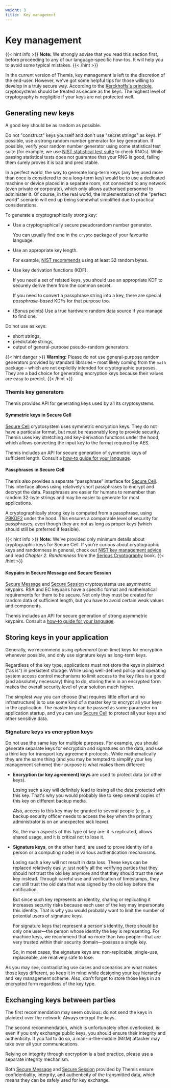 ```yaml
---
weight: 3
title:  Key management
---
```


# Key management

{{< hint info >}}
**Note:**
We strongly advise that you read this section first,
before proceeding to any of our language-specific how-tos.
It will help you to avoid some typical mistakes.
{{< /hint >}}

In the current version of Themis,
key management is left to the discretion of the end-user.
However, we've got some helpful tips for those willing to develop in a truly secure way.
According to the [Kerckhoffs's principle](https://en.wikipedia.org/wiki/Kerckhoffs%27_principle),
cryptosystems should be treated as secure as the keys.
The highest level of cryptography is negligible if your keys are not protected well.

## Generating new keys

A good key should be as random as possible.

Do not "construct" keys yourself and don't use "secret strings" as keys.
If possible, use a strong random number generator for key generation.
If possible, verify your random number generator using some statistical test suite
(for example, we use [NIST statistical test suite](https://csrc.nist.gov/Projects/Random-Bit-Generation/Documentation-and-Software) to check RNGs).
While passing statistical tests does not guarantee that your RNG is good,
failing them surely proves it is bad and predictable.

In a perfect world,
the way to generate long-term keys
(any key used more than once is considered to be a long-term key)
would be to use a dedicated machine or device placed in a separate room,
not connected to any network (even private or corporate),
which only allows authorised personnel to administer it.
Of course, in the real world,
the implementation of the "perfect world" scenario will end up being somewhat simplified
due to practical considerations.

To generate a cryptographically strong key:

  - Use a cryptographically secure pseudorandom number generator.

    You can usually find one in the `crypto` package of your favourite language.

  - Use an appropriate key length.

    For example, [NIST recommends](https://www.keylength.com/en/4/) using at least 32 random bytes.

  - Use key derivation functions (KDF).

    If you need a set of related keys, you should use an appropriate KDF
    to securely derive them from the common secret.

    If you need to convert a passphrase string into a key,
    there are special _passphrase-based_ KDFs for that purpose too.

  - (Bonus points) Use a true hardware random data source if you manage to find one.

Do not use as keys:

  - short strings,
  - predictable strings,
  - output of general-purpose pseudo-random generators.

{{< hint danger >}}
**Warning:**
Please do not use general-purpose random generators provided by standard libraries
– most likely coming from the `math` package –
which are not explicitly intended for cryptographic purposes.
They are a bad choice for generating encryption keys because their values are easy to predict.
{{< /hint >}}

### Themis key generators

Themis provides API for generating keys used by all its cryptosystems.

#### Symmetric keys in Secure Cell

[Secure Cell](/themis/crypto-theory/cryptosystems/secure-cell/)
cryptosystem uses symmetric encryption keys.
They do not have a particular format, but must be reasonably long to provide security.
Themis uses key stretching and key-derivation functions under the hood,
which allows converting the input key to the format required by AES.

Themis includes an API for secure generation of symmetric keys of sufficient length.
Consult a [how-to guide for your language](/themis/languages/).

#### Passphrases in Secure Cell

Themis also provides a separate “passphrase” interface for [Secure Cell](/themis/crypto-theory/cryptosystems/secure-cell/).
This interface allows using relatively short passphrases to encrypt and decrypt the data.
Passphrases are easier for humans to remember than random 32-byte strings
and may be easier to generate for most applications.

A cryptographically strong key is computed from a passphrase,
using [PBKDF2](https://en.wikipedia.org/wiki/PBKDF2) under the hood.
This ensures a comparable level of security for passphrases,
even though they are not as long as proper keys
(which should still be preferred if feasible).

{{< hint info >}}
**Note:**
We’ve provided only minimum details about cryptographic keys for Secure Cell.
If you’re curious about cryptographic keys and randomness in general,
check out [NIST key management advice](https://nvlpubs.nist.gov/nistpubs/SpecialPublications/NIST.SP.800-133r1.pdf)
and read _Chapter 2. Randomness_
from the [Serious Cryptography](https://nostarch.com/seriouscrypto) book.
{{< /hint >}}

#### Keypairs in Secure Message and Secure Session

[Secure Message](/themis/crypto-theory/cryptosystems/secure-message/)
and [Secure Session](/themis/crypto-theory/cryptosystems/secure-cell/)
cryptosystems use asymmetric keypairs.
RSA and EC keypairs have a specific format and mathematical requirements for them to be secure.
Not only they must be created for random data of sufficient length,
but you have to avoid certain weak values and components.

Themis includes an API for secure generation of strong asymmetric keypairs.
Consult a [how-to guide for your language](/themis/languages/).

## Storing keys in your application

Generally, we recommend using _ephemeral_ (one-time) keys for encryption whenever possible,
and only use signature keys as long-term keys.

Regardless of the key type,
applications must not store the keys in plaintext ("as is") in persistent storage.
While using well-defined policy and operating system access control mechanisms
to limit access to the key files is a good (and absolutely necessary) thing to do,
storing them in an encrypted form makes the overall security level of your solution much higher.

The simplest way you can choose (that requires little effort and no infrastructure)
is to use some kind of a master key to encrypt all your keys in the application.
The master key can be passed as some parameter on application startup,
and you can use [Secure Cell](/themis/crypto-theory/cryptosystems/secure-cell/)
to protect all your keys and other sensitive data.

### Signature keys vs encryption keys

Do not use the same key for multiple purposes.
For example, you should generate separate keys for encryption and signatures on the data,
and use a third key for transport key agreement protocols.
While mathematically they are the same thing
(and you may be tempted to simplify your key management scheme)
their purpose is what makes them different:

- **Encryption (or key agreement) keys** are used to protect data (or other keys).

  Losing such a key will definitely lead to losing all the data protected with this key.
  That's why you would probably like to keep several copies of this key on different backup media.

  Also, access to this key may be granted to several people
  (e.g., a backup security officer needs to access the key
  when the primary administrator is on an unexpected sick leave).

  So, the main aspects of this type of key are:
  it is replicated, allows shared usage, and it is critical not to lose it.

- **Signature keys**, on the other hand, are used to prove identity (of a person or a computing node) in various authentication mechanisms.

  Losing such a key will not result in data loss.
  These keys can be replaced relatively easily:
  just notify all the verifying parties that they should not trust the old key anymore
  and that they should trust the new key instead.
  Through careful use and verification of timestamps,
  they can still trust the old data that was signed by the old key before the notification.

  But since such key represents an identity,
  sharing or replicating it increases security risks
  because each user of the key may impersonate this identity.
  That is why you would probably want to limit the number of potential users of signature keys.

  For signature keys that represent a person's identity,
  there should be only one user—the person whose identity the key is representing.
  For machine keys, we recommend that no more than
  two people—that are very trusted within their security domain—possess a single key.

  So, in most cases, the signature keys are:
  non-replicable, single-use, replaceable, are relatively safe to lose.

As you may see, contradicting use cases and scenarios are what makes those keys different,
so keep it in mind while designing your key hierarchy and key management scheme.
Also, don't forget to store those keys in an encrypted form regardless of the key type.

## Exchanging keys between parties

The first recommendation may seem obvious:
do not send the keys in plaintext over the network.
Always encrypt the keys.

The second recommendation, which is unfortunately often overlooked, is:
even if you only exchange public keys,
you should ensure their integrity and authenticity.
If you fail to do so,
a man-in-the-middle (MitM) attacker may take over all your communications.

Relying on integrity through encryption is a bad practice,
please use a separate integrity mechanism.

Both [Secure Message](/themis/crypto-theory/cryptosystems/secure-message/)
and [Secure Session](/themis/crypto-theory/cryptosystems/secure-session/)
provided by Themis ensure confidentiality, integrity,
and authenticity of the transmitted data,
which means they can be safely used for key exchange.
